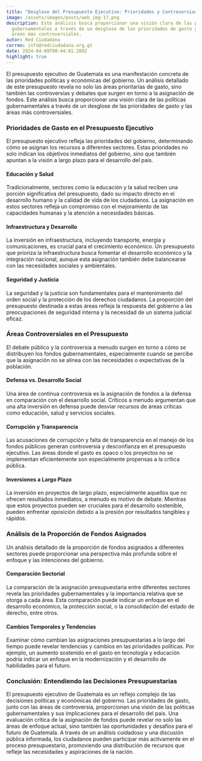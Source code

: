 ```yaml
---
title: "Desglose del Presupuesto Ejecutivo: Prioridades y Controversias"
image: /assets/images/posts/web_img-17.png
description: Este análisis busca proporcionar una visión clara de las políticas
  gubernamentales a través de un desglose de las prioridades de gasto y las
  áreas más controversiales.
autor: Red Ciudadana
correo: info@redciudadana.org.gt
date: 2024-04-09T00:44:01.289Z
highlight: true
---
```

El presupuesto ejecutivo de Guatemala es una manifestación concreta de las prioridades políticas y económicas del gobierno. Un análisis detallado de este presupuesto revela no solo las áreas prioritarias de gasto, sino también las controversias y debates que surgen en torno a la asignación de fondos. Este análisis busca proporcionar una visión clara de las políticas gubernamentales a través de un desglose de las prioridades de gasto y las áreas más controversiales.

### Prioridades de Gasto en el Presupuesto Ejecutivo

El presupuesto ejecutivo refleja las prioridades del gobierno, determinando cómo se asignan los recursos a diferentes sectores. Estas prioridades no solo indican los objetivos inmediatos del gobierno, sino que también apuntan a la visión a largo plazo para el desarrollo del país.

#### Educación y Salud

Tradicionalmente, sectores como la educación y la salud reciben una porción significativa del presupuesto, dado su impacto directo en el desarrollo humano y la calidad de vida de los ciudadanos. La asignación en estos sectores refleja un compromiso con el mejoramiento de las capacidades humanas y la atención a necesidades básicas.

#### Infraestructura y Desarrollo

La inversión en infraestructura, incluyendo transporte, energía y comunicaciones, es crucial para el crecimiento económico. Un presupuesto que prioriza la infraestructura busca fomentar el desarrollo económico y la integración nacional, aunque esta asignación también debe balancearse con las necesidades sociales y ambientales.

#### Seguridad y Justicia

La seguridad y la justicia son fundamentales para el mantenimiento del orden social y la protección de los derechos ciudadanos. La proporción del presupuesto destinada a estas áreas refleja la respuesta del gobierno a las preocupaciones de seguridad interna y la necesidad de un sistema judicial eficaz.

### Áreas Controversiales en el Presupuesto

El debate público y la controversia a menudo surgen en torno a cómo se distribuyen los fondos gubernamentales, especialmente cuando se percibe que la asignación no se alinea con las necesidades o expectativas de la población.

#### Defensa vs. Desarrollo Social

Una área de continua controversia es la asignación de fondos a la defensa en comparación con el desarrollo social. Críticos a menudo argumentan que una alta inversión en defensa puede desviar recursos de áreas críticas como educación, salud y servicios sociales.

#### Corrupción y Transparencia

Las acusaciones de corrupción y falta de transparencia en el manejo de los fondos públicos generan controversia y desconfianza en el presupuesto ejecutivo. Las áreas donde el gasto es opaco o los proyectos no se implementan eficientemente son especialmente propensas a la crítica pública.

#### Inversiones a Largo Plazo

La inversión en proyectos de largo plazo, especialmente aquellos que no ofrecen resultados inmediatos, a menudo es motivo de debate. Mientras que estos proyectos pueden ser cruciales para el desarrollo sostenible, pueden enfrentar oposición debido a la presión por resultados tangibles y rápidos.

### Análisis de la Proporción de Fondos Asignados

Un análisis detallado de la proporción de fondos asignados a diferentes sectores puede proporcionar una perspectiva más profunda sobre el enfoque y las intenciones del gobierno.

#### Comparación Sectorial

La comparación de la asignación presupuestaria entre diferentes sectores revela las prioridades gubernamentales y la importancia relativa que se otorga a cada área. Esta comparación puede indicar un enfoque en el desarrollo económico, la protección social, o la consolidación del estado de derecho, entre otros.

#### Cambios Temporales y Tendencias

Examinar cómo cambian las asignaciones presupuestarias a lo largo del tiempo puede revelar tendencias y cambios en las prioridades políticas. Por ejemplo, un aumento sostenido en el gasto en tecnología y educación podría indicar un enfoque en la modernización y el desarrollo de habilidades para el futuro.

### Conclusión: Entendiendo las Decisiones Presupuestarias

El presupuesto ejecutivo de Guatemala es un reflejo complejo de las decisiones políticas y económicas del gobierno. Las prioridades de gasto, junto con las áreas de controversia, proporcionan una visión de las políticas gubernamentales y sus implicaciones para el desarrollo del país. Una evaluación crítica de la asignación de fondos puede revelar no solo las áreas de enfoque actual, sino también las oportunidades y desafíos para el futuro de Guatemala. A través de un análisis cuidadoso y una discusión pública informada, los ciudadanos pueden participar más activamente en el proceso presupuestario, promoviendo una distribución de recursos que refleje las necesidades y aspiraciones de la nación.